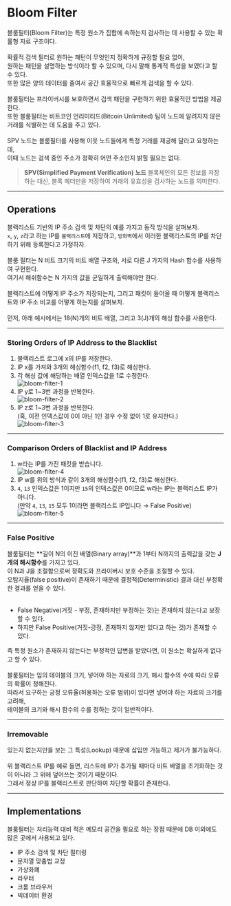 # Bloom Filter
블룸필터(Bloom Filter)는 특정 원소가 집합에 속하는지 검사하는 데 사용할 수 있는 확률형 자료 구조이다.  
<br>
확률적 검색 필터로 원하는 패턴이 무엇인지 정확하게 규정할 필요 없이,  
원하는 패턴을 설명하는 방식이라 할 수 있으며, 다시 말해 통계적 특성을 보였다고 할 수 있다.  
또한 많은 양의 데이터를 줄여서 공간 효율적으로 빠르게 검색을 할 수 있다.  
<br>
블룸필터는 프라이버시를 보호하면서 검색 패턴을 구현하기 위한 효율적인 방법을 제공한다.  
또한 블룸필터는 비트코인 언리미티드(Bitcoin Unlimited) 팀이 노드에 알려지지 않은 거래를 식별하는 데 도움을 주고 있다.  
<br>
SPV 노드는 블룸필터를 사용해 이웃 노드들에게 특정 거래를 제공해 달라고 요청하는데,  
이때 노드는 검색 중인 주소가 정확히 어떤 주소인지 밝힐 필요는 없다.  

> **SPV(Simplified Payment Verification) 노드**
> 블록체인의 모든 정보를 저장하는 대신, 블록 헤더만을 저장하여 거래의 유효성을 검사하는 노드를 의미한다.  

---

## Operations
블랙리스트 기반의 IP 주소 검색 및 차단의 예를 가지고 동작 방식을 살펴보자.  
`x`, `y`, `z`라고 하는 IP를 `블랙리스트`에 저장하고, `방화벽`에서 이러한 블랙리스트의 IP를 차단하기 위해 등록한다고 가정하자.  
<br>
블룸 필터는 N 비트 크기의 비트 배열 구조와, 서로 다른 J 가지의 Hash 함수를 사용하여 구현한다.  
여기서 해쉬함수는 N 가지의 값을 균일하게 출력해야만 한다.  
<br>
블랙리스트에 어떻게 IP 주소가 저장되는지, 그리고 패킷이 들어올 때 어떻게 블랙리스트와 IP 주소 비교를 어떻게 하는지를 살펴보자.  
<br>
먼저, 아래 예시에서는 18(N)개의 비트 배열, 그리고 3(J)개의 해싱 함수를 사용한다.  

---

### Storing Orders of IP Address to the Blacklist
1. 블랙리스트 로그에 x의 IP를 저장한다.  
2. IP x를 가져와 3개의 해싱함수(f1, f2, f3)로 해싱한다.  
3. 각 해싱 값에 해당하는 배열 인덱스값을 1로 수정한다.  
![bloom-filter-1]()  
4. IP y로 1~3번 과정을 반복한다.  
![bloom-filter-2]()  
5. IP z로 1~3번 과정을 반복한다.  
(혹, 이전 인덱스값이 0이 아닌 1인 경우 수정 없이 1로 유지한다.)  
![bloom-filter-3]()  


---

### Comparison Orders of Blacklist and IP Address
1. w라는 IP를 가진 패킷을 받습니다.  
![bloom-filter-4]()  
2. IP w를 위의 방식과 같이 3개의 해싱함수(f1, f2, f3)로 해싱한다.  
3. `4`, `13` 인덱스값은 1이지만 `15`의 인덱스값은 0이므로 w라는 IP는 블랙리스트 IP가 아니다.  
(만약 `4`, `13`, `15` 모두 1이라면 블랙리스트 IP입니다 → False Positive)  
![bloom-filter-5]()  

---

### False Positive
블룸필터는 **길이 N의 이진 배열(Binary array)**과 1부터 N까지의 출력값을 갖는 **J개의 해시함수**를 가지고 있다.  
이 N과 J을 조절함으로써 정확도와 프라이버시 보호 수준을 조절할 수 있다.
<br>
오탐지율(false positive)이 존재하기 때문에 결정적(Deterministic) 결과 대신 부정확한 결과를 얻을 수 있다.  
<br>
- False Negative(거짓 - 부정, 존재하지만 부정하는 것)는 존재하지 않는다고 보장할 수 있다.  
- 하지만 False Positive(거짓-긍정, 존재하지 않지만 있다고 하는 것)가 존재할 수 있다.  

즉 특정 원소가 존재하지 않는다는 부정적인 답변을 받았다면, 이 원소는 확실하게 없다고 할 수 있다.  
<br>
블룸필터는 임의 테이블의 크기, 넣어야 하는 자료의 크기, 해시 함수의 수에 따라 오류의 확률이 정해진다.  
따라서 요구하는 긍정 오류율(허용하는 오류 범위)이 있다면 넣어야 하는 자료의 크기를 고려해,  
테이블의 크기와 해시 함수의 수를 정하는 것이 일반적이다.

---

### Irremovable
있는지 없는지만을 보는 그 특성(Lookup) 때문에 삽입만 가능하고 제거가 불가능하다.  
<br>
위 블랙리스트 IP를 예로 들면, 리스트에 IP가 추가될 때마다 비트 배열을 초기화하는 것이 아니라 그 위에 덮어쓰는 것이기 때문이다.  
그래서 정상 IP를 블랙리스트로 판단하여 차단할 확률이 존재한다.  

---

## Implementations
블룸필터는 처리능력 대비 적은 메모리 공간을 필요로 하는 장점 때문에 DB 이외에도 많은 곳에서 사용되고 있다.

- IP 주소 검색 및 차단 필터링
- 문자열 맞춤법 교정
- 가상화폐
- 라우터
- 크롬 브라우저
- 빅데이터 환경
